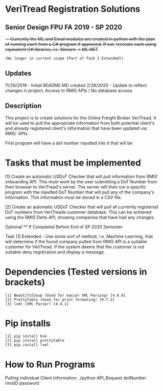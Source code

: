 # VeriTread Registration Solutions
## Senior Design FPU FA 2019 - SP 2020
 ~~-- Currently the ML and Email modules are created in python with the plan of 
    running each from a C# program if approved. If not, recreate each using equivalent C# libraries, i.e. Sklearn -> ML.NET~~ 
    
    (No longer in current scope [Part of Task 1 Extended])
    
## Updates
  11/29/2019 - Initial README.MD created
  2/28/2020 - Update to reflect changes in project; Access to RMIS APIs / No database access

## Description
This project is to create solutions for the Online Freight
Broker VeriTread. It will be used to pull the appropriate information
from both potential client's and already registered client's information that
have been updated via RMIS' APIs. 

First program will have a dot number inputted into it that will be 

# Tasks that must be implemented
[1] Create an automatic USDoT Checker that will pull information 
    from RMIS' onboarding API. This must work by the user submitting 
    a DoT Number from their browser to VeriTread's server. The server 
    will then run a specific program with the inputted DoT Number that
    will pull any of the company's information. This information must
    be stored in a CSV file.
      
[2] Create an automatic USDoT Checker that will pull all
    currently registered DoT numbers from VeriTreads customer
    database. This can be achieved using the RMIS Delta API,
    showing companies that have had any changes.
    
Optional ** If Completed Before End of SP 2020 Semester

Task [1] Extended - 
    Use some sort of method, i.e. Machine Learning, 
    that will determine if the found company pulled 
    from RMIS API is a suitable customer for VeriTread.
    If the system deems that the customer is not suitable
    deny registration and display a message.
    
# Dependencies (Tested versions in brackets)
    [1] BeautifulSoup (Used for easier XML Parsing) [4.8.0]
    [2] PrettyTable (Used for print formating) [0.7.2]
    [3] lxml (XML Parser) [4.4.1]

# Pip installs
    [1] pip install bs4
    [2] pip install prettytable
    [3] pip install lxml

# How to Run Programs 
Pulling individual Client Information:
    ./python API_Request dotNumber rmisID password
  

